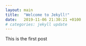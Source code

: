 ```yaml
---
layout: main
title:  "Welcome to Jekyll!"
date:   2019-11-06 21:30:21 +0100
# categories: jekyll update
---
```


This is the first post
